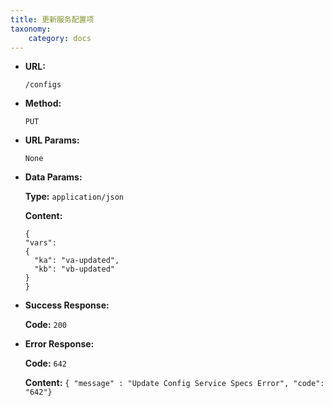 ```yaml
---
title: 更新服务配置项
taxonomy:
    category: docs
---
```


* **URL:**

    `/configs`

* **Method:**

    `PUT`

* **URL Params:**

    `None`

* **Data Params:**
	
	**Type:** `application/json`
	
	**Content:**

	```
  {
    "vars":
    {
      "ka": "va-updated",
      "kb": "vb-updated"
    }
  }
  ```

* **Success Response:**

    **Code:** `200`

* **Error Response:**

    **Code:** `642`
  	
  	**Content:** `{ "message" : "Update Config Service Specs Error", "code": "642"}`